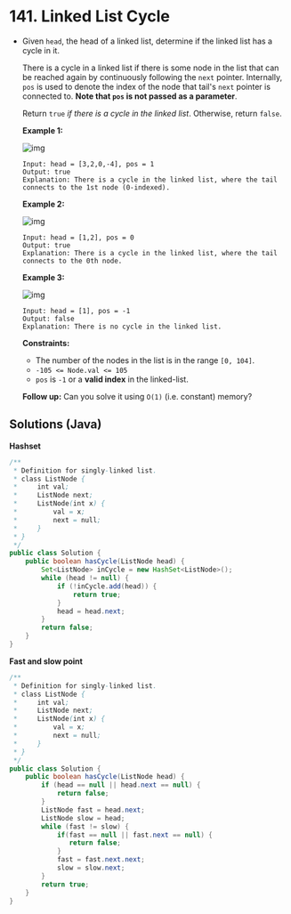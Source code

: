 # 141. Linked List Cycle

- Given `head`, the head of a linked list, determine if the linked list has a cycle in it.

  There is a cycle in a linked list if there is some node in the list that can be reached again by continuously following the `next` pointer. Internally, `pos` is used to denote the index of the node that tail's `next` pointer is connected to. **Note that `pos` is not passed as a parameter**.

  Return `true` *if there is a cycle in the linked list*. Otherwise, return `false`.

   

  **Example 1:**

  ![img](https://assets.leetcode.com/uploads/2018/12/07/circularlinkedlist.png)

  ```
  Input: head = [3,2,0,-4], pos = 1
  Output: true
  Explanation: There is a cycle in the linked list, where the tail connects to the 1st node (0-indexed).
  ```

  **Example 2:**

  ![img](https://assets.leetcode.com/uploads/2018/12/07/circularlinkedlist_test2.png)

  ```
  Input: head = [1,2], pos = 0
  Output: true
  Explanation: There is a cycle in the linked list, where the tail connects to the 0th node.
  ```

  **Example 3:**

  ![img](https://assets.leetcode.com/uploads/2018/12/07/circularlinkedlist_test3.png)

  ```
  Input: head = [1], pos = -1
  Output: false
  Explanation: There is no cycle in the linked list.
  ```

   

  **Constraints:**

  - The number of the nodes in the list is in the range `[0, 104]`.
  - `-105 <= Node.val <= 105`
  - `pos` is `-1` or a **valid index** in the linked-list.

   

  **Follow up:** Can you solve it using `O(1)` (i.e. constant) memory?



## Solutions (Java)

**Hashset**

```java
/**
 * Definition for singly-linked list.
 * class ListNode {
 *     int val;
 *     ListNode next;
 *     ListNode(int x) {
 *         val = x;
 *         next = null;
 *     }
 * }
 */
public class Solution {
    public boolean hasCycle(ListNode head) {
        Set<ListNode> inCycle = new HashSet<ListNode>();
        while (head != null) {
            if (!inCycle.add(head)) {
                return true;
            }
            head = head.next;
        }
        return false;
    }
}
```

**Fast and slow point**

```java
/**
 * Definition for singly-linked list.
 * class ListNode {
 *     int val;
 *     ListNode next;
 *     ListNode(int x) {
 *         val = x;
 *         next = null;
 *     }
 * }
 */
public class Solution {
    public boolean hasCycle(ListNode head) {
        if (head == null || head.next == null) {
            return false;
        }
        ListNode fast = head.next;
        ListNode slow = head;
        while (fast != slow) {
            if(fast == null || fast.next == null) {
               return false;
            }
            fast = fast.next.next;
            slow = slow.next;
        }
        return true;
    }
}
```

